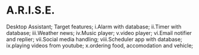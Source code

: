 # A.R.I.S.E.
Desktop Assistant;
Target features;
i.Alarm with database;
ii.Timer with database;
iii.Weather news;
iv.Music player;
v.video player;
vi.Email notifier and replier;
vii.Social media handling;
viii.Scheduler app with database;
ix.playing videos from youtube;
x.ordering food, accomodation and vehicle;
